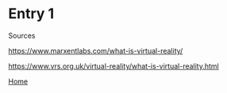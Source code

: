 # Entry 1

Sources

https://www.marxentlabs.com/what-is-virtual-reality/

https://www.vrs.org.uk/virtual-reality/what-is-virtual-reality.html

[Home](../README.md)
